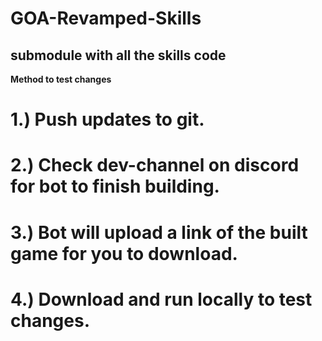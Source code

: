 # GOA-Revamped-Skills
submodule with all the skills code
---

**Method to test changes**

# 1.) Push updates to git.

# 2.) Check dev-channel on discord for bot to finish building.

# 3.) Bot will upload a link of the built game for you to download.

# 4.) Download and run locally to test changes.